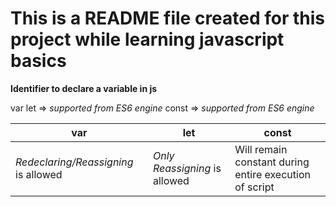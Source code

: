 # This is a README file created for this project while learning javascript basics


**Identifier to declare a variable in js**

var
let => *supported from ES6 engine*
const => *supported from ES6 engine*

| var | let | const |
| --- | --- | ----- |
| *Redeclaring/Reassigning* is allowed | *Only Reassigning* is allowed | Will remain constant during entire execution of script |


